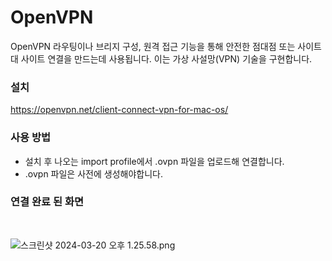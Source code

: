 # OpenVPN

OpenVPN 라우팅이나 브리지 구성, 원격 접근 기능을 통해 안전한 점대점 또는 사이트 대 사이트 연결을 만드는데 사용됩니다. 
이는 가상 사설망(VPN) 기술을 구현합니다.

### 설치
https://openvpn.net/client-connect-vpn-for-mac-os/

### 사용 방법
- 설치 후 나오는 import profile에서 .ovpn 파일을 업로드해 연결합니다.
- .ovpn 파일은 사전에 생성해야합니다.

### 연결 완료 된 화면

<br>

![스크린샷 2024-03-20 오후 1.25.58.png](..%2F..%2F..%2F..%2F..%2Fvar%2Ffolders%2F9k%2F4_twjsn148z98_0hbqr8yh1m0000gn%2FT%2FTemporaryItems%2FNSIRD_screencaptureui_4pqXcV%2F%EC%8A%A4%ED%81%AC%EB%A6%B0%EC%83%B7%202024-03-20%20%EC%98%A4%ED%9B%84%201.25.58.png)